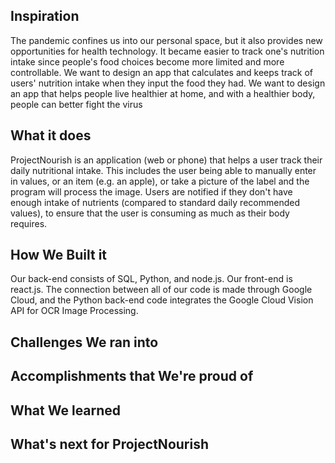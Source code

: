 ## Inspiration
The pandemic confines us into our personal space, but it also provides new opportunities for health technology. It became easier to track one's nutrition intake since people's food choices become more limited and more controllable. We want to design an app that calculates and keeps track of users' nutrition intake when they input the food they had. We want to design an app that helps people live healthier at home, and with a healthier body, people can better fight the virus
## What it does
ProjectNourish is an application (web or phone) that helps a user track their daily nutritional intake. This includes the user being able to manually enter in values, or an item (e.g. an apple), or take a picture of the label and the program will process the image. Users are notified if they don't have enough intake of nutrients (compared to standard daily recommended values), to ensure that the user is consuming as much as their body requires. 

## How We Built it
Our back-end consists of SQL, Python, and node.js. Our front-end is react.js. The connection between all of our code is made through Google Cloud, and the Python back-end code integrates the Google Cloud Vision API for OCR Image Processing.

## Challenges We ran into

## Accomplishments that We're proud of

## What We learned

## What's next for ProjectNourish
